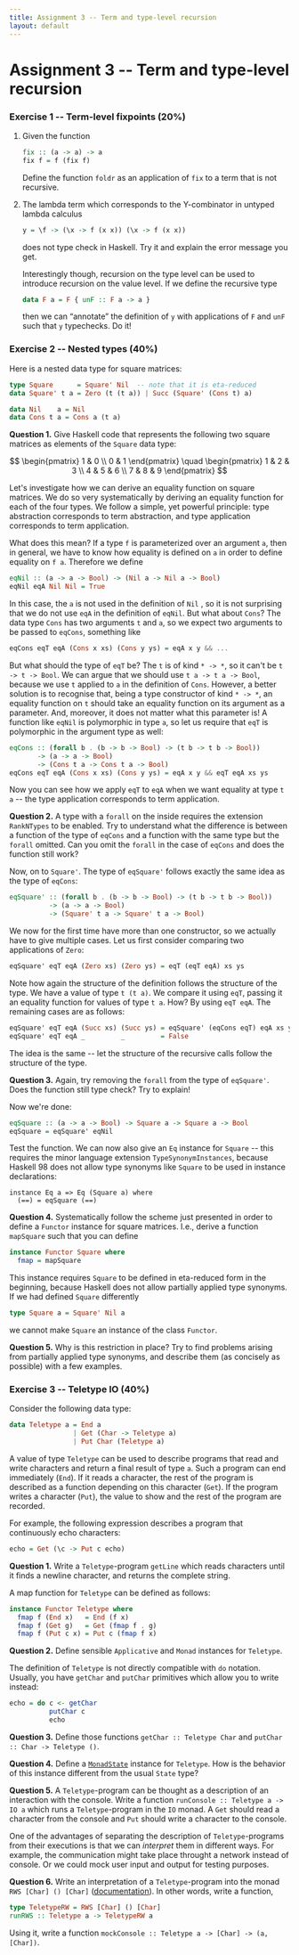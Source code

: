```yaml
---
title: Assignment 3 -- Term and type-level recursion
layout: default
---
```


# Assignment 3 -- Term and type-level recursion

### Exercise 1 -- Term-level fixpoints (20%)

1. Given the function

    ```haskell
    fix :: (a -> a) -> a
    fix f = f (fix f)
    ```

    Define the function `foldr` as an application of `fix` to a term that is not recursive.

2. The lambda term which corresponds to the Y-combinator in untyped lambda calculus

    ```haskell
    y = \f -> (\x -> f (x x)) (\x -> f (x x))
    ```

    does not type check in Haskell. Try it and explain the error message you get.

    Interestingly though, recursion on the type level can be used to introduce recursion on the value level. If we define the recursive type 
    
    ```haskell
    data F a = F { unF :: F a -> a }
    ```

    then we can “annotate” the definition of `y` with applications of `F` and `unF` such that `y` typechecks. Do it!

### Exercise 2 -- Nested types (40%)

Here is a nested data type for square matrices:

```haskell
type Square      = Square' Nil  -- note that it is eta-reduced
data Square' t a = Zero (t (t a)) | Succ (Square' (Cons t) a)

data Nil    a = Nil
data Cons t a = Cons a (t a)
```

**Question 1.** Give Haskell code that represents the following two square matrices as elements of the `Square` data type:

$$
\begin{pmatrix}
1 & 0 \\
0 & 1
\end{pmatrix}
\quad
\begin{pmatrix}
1 & 2 & 3 \\
4 & 5 & 6 \\
7 & 8 & 9
\end{pmatrix}
$$

Let's investigate how we can derive an equality function on square matrices. We do so very systematically by deriving an equality function for each of the four types. We follow a simple, yet powerful principle: type abstraction corresponds to term abstraction, and type application corresponds to term application.

What does this mean? If a type `f` is parameterized over an argument `a`, then in general, we have to know how equality is defined on `a` in order to define equality on `f a`. Therefore we define

```haskell
eqNil :: (a -> a -> Bool) -> (Nil a -> Nil a -> Bool)
eqNil eqA Nil Nil = True
```

In this case, the `a` is not used in the definition of `Nil` , so it is not surprising that we do not use `eqA` in the definition of `eqNil`.  But what about `Cons`?  The data type `Cons` has two arguments `t` and `a`, so we expect two arguments to be passed to `eqCons`, something like

```haskell
eqCons eqT eqA (Cons x xs) (Cons y ys) = eqA x y && ...
```

But what should the type of `eqT` be? The `t` is of kind `* -> *`, so it can't be `t -> t -> Bool`. We can argue that we should use `t a -> t a -> Bool`, because we use `t` applied to `a` in the definition of `Cons`. However, a better solution is to recognise that, being a type constructor of kind `* -> *`, an equality function on `t` should take an equality function on its argument as a parameter. And, moreover, it does not matter what this parameter is! A function like `eqNil` is polymorphic in type `a`, so let us require that `eqT` is polymorphic in the argument type as well:

```haskell
eqCons :: (forall b . (b -> b -> Bool) -> (t b -> t b -> Bool))
       -> (a -> a -> Bool)
       -> (Cons t a -> Cons t a -> Bool)
eqCons eqT eqA (Cons x xs) (Cons y ys) = eqA x y && eqT eqA xs ys
```

Now you can see how we apply `eqT` to `eqA` when we want equality at type `t a` -- the type application corresponds to term application.

**Question 2.** A type with a `forall` on the inside requires the extension `RankNTypes` to be enabled. Try to understand what the difference is between a function of the type of `eqCons` and a function with the same type but the `forall` omitted. Can you omit the `forall` in the case of `eqCons` and does the function still work?

Now, on to `Square'`. The type of `eqSquare'` follows exactly the same idea as the type of `eqCons`:

```haskell
eqSquare' :: (forall b . (b -> b -> Bool) -> (t b -> t b -> Bool))
          -> (a -> a -> Bool)
          -> (Square' t a -> Square' t a -> Bool)
```

We now for the first time have more than one constructor, so we actually have to give multiple cases. Let us first consider comparing two applications of `Zero`:

```haskell
eqSquare' eqT eqA (Zero xs) (Zero ys) = eqT (eqT eqA) xs ys
```

Note how again the structure of the definition follows the structure of the type.  We have a value of type `t (t a)`. We compare it using `eqT`, passing it an equality function for values of type `t a`. How? By using `eqT eqA`. The remaining cases are as follows:

```haskell
eqSquare' eqT eqA (Succ xs) (Succ ys) = eqSquare' (eqCons eqT) eqA xs ys
eqSquare' eqT eqA _         _         = False
```

The idea is the same -- let the structure of the recursive calls follow the structure of the type.

**Question 3.** Again, try removing the `forall` from the type of `eqSquare'`.  Does the function still
type check? Try to explain!

Now we're done:

```haskell
eqSquare :: (a -> a -> Bool) -> Square a -> Square a -> Bool
eqSquare = eqSquare' eqNil
```

Test the function.  We can now also give an `Eq` instance for `Square` -- this requires the minor language  extension `TypeSynonymInstances`, because Haskell 98 does not allow type synonyms like `Square` to be used in  instance declarations:

```
instance Eq a => Eq (Square a) where
  (==) = eqSquare (==)
```


**Question 4.** Systematically follow the scheme just presented in order to define a `Functor` instance for square matrices. I.e., derive a function `mapSquare` such that you can define

```haskell
instance Functor Square where
  fmap = mapSquare
```

This instance requires `Square` to be defined in eta-reduced form in the beginning, because Haskell does not allow partially applied type synonyms. If we had defined `Square` differently

```haskell
type Square a = Square' Nil a
```

we cannot make `Square` an instance of the class `Functor`.

**Question 5.** Why is this restriction in place? Try to find problems arising from partially applied type synonyms, and describe them (as concisely as possible) with a few examples.

### Exercise 3 -- Teletype IO (40%)

Consider the following data type:

```haskell
data Teletype a = End a
                | Get (Char -> Teletype a)
                | Put Char (Teletype a)
```

A value of type `Teletype` can be used to describe programs that read and write characters and return a final result of type `a`. Such a program can end immediately (`End`).  If it reads a character, the rest of the program is described as a function depending on this character (`Get`).  If the program writes a character (`Put`), the value to show and the rest of the program are recorded.

For example, the following expression describes a program that continuously echo characters:

```haskell
echo = Get (\c -> Put c echo)
```

**Question 1.** Write a `Teletype`-program `getLine` which reads characters until it finds a newline character, and returns the complete string.

A map function for `Teletype` can be defined as follows:

```haskell
instance Functor Teletype where
  fmap f (End x)   = End (f x)
  fmap f (Get g)   = Get (fmap f . g)
  fmap f (Put c x) = Put c (fmap f x)
```

**Question 2.** Define sensible `Applicative` and `Monad` instances for `Teletype`.

The definition of `Teletype` is not directly compatible with `do` notation. Usually, you have `getChar` and `putChar` primitives which allow you to write instead:

```haskell
echo = do c <- getChar
          putChar c
          echo
```

**Question 3.** Define those functions `getChar :: Teletype Char` and `putChar :: Char -> Teletype ()`.

**Question 4.** Define a [`MonadState`](https://hackage.haskell.org/package/mtl/docs/Control-Monad-State-Class.html#t:MonadState) instance for `Teletype`. How is the behavior of this instance different from the usual `State` type?

**Question 5.** A `Teletype`-program can be thought as a description of an interaction with the console. Write a function `runConsole :: Teletype a -> IO a` which runs a `Teletype`-program in the `IO` monad. A `Get` should read a character from the console and `Put` should write a character to the console.

One of the advantages of separating the description of `Teletype`-programs from their executions is that we can *interpret* them in different ways. For example, the communication might take place throught a network instead of console. Or we could mock user input and output for testing purposes.

**Question 6.** Write an interpretation of a `Teletype`-program into the monad `RWS [Char] () [Char]` ([documentation](https://hackage.haskell.org/package/transformers/docs/Control-Monad-Trans-RWS-Lazy.html)). In other words, write a function,

```haskell
type TeletypeRW = RWS [Char] () [Char]
runRWS :: Teletype a -> TeletypeRW a
```

Using it, write a function `mockConsole :: Teletype a -> [Char] -> (a, [Char])`.